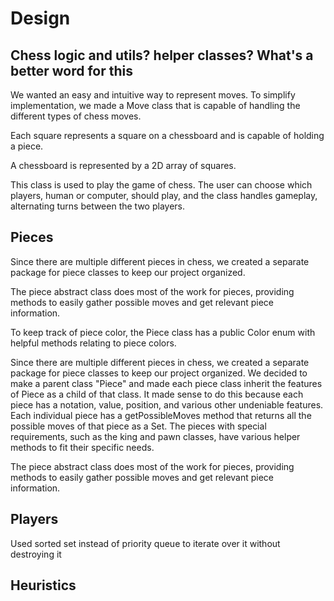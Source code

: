 # Design

## Chess logic and utils? helper classes? What's a better word for this

We wanted an easy and intuitive way to represent moves. To simplify implementation, we made a Move class that is capable of handling the different types of chess moves.

Each square represents a square on a chessboard and is capable of holding a piece.

A chessboard is represented by a 2D array of squares.

This class is used to play the game of chess. The user can choose which players, human or computer, should play, and the class handles gameplay, alternating turns between the two players.

## Pieces

Since there are multiple different pieces in chess, we created a separate package for piece classes to keep our project organized.

The piece abstract class does most of the work for pieces, providing methods to easily gather possible moves and get relevant piece information.

To keep track of piece color, the Piece class has a public Color enum with helpful methods relating to piece colors.

Since there are multiple different pieces in chess, we created a separate package for piece classes to keep our project organized. We decided to make a parent class "Piece" and made each piece class inherit the features of Piece as a child of that class. It made sense to do this because each piece has a notation, value, position, and various other undeniable features. Each individual piece has a getPossibleMoves method that returns all the possible moves of that piece as a Set<Move>. The pieces with special requirements, such as the king and pawn classes, have various helper methods to fit their specific needs.

The piece abstract class does most of the work for pieces, providing methods to easily gather possible moves and get relevant piece information.

## Players

Used sorted set instead of priority queue to iterate over it without destroying it

## Heuristics
